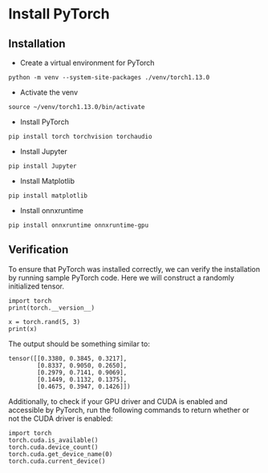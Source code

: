 ﻿# Install PyTorch

## Installation

- Create a virtual environment for PyTorch

```
python -m venv --system-site-packages ./venv/torch1.13.0
```

- Activate the venv

```
source ~/venv/torch1.13.0/bin/activate
```

- Install PyTorch

```
pip install torch torchvision torchaudio
```

- Install Jupyter

```
pip install Jupyter
```

- Install Matplotlib

```
pip install matplotlib
```

- Install onnxruntime
```
pip install onnxruntime onnxruntime-gpu
```

## Verification

To ensure that PyTorch was installed correctly, we can verify the installation by running sample PyTorch code. Here we will construct a randomly initialized tensor.

```
import torch
print(torch.__version__)

x = torch.rand(5, 3)
print(x)
```

The output should be something similar to:

```
tensor([[0.3380, 0.3845, 0.3217],
        [0.8337, 0.9050, 0.2650],
        [0.2979, 0.7141, 0.9069],
        [0.1449, 0.1132, 0.1375],
        [0.4675, 0.3947, 0.1426]])
```

Additionally, to check if your GPU driver and CUDA is enabled and accessible by PyTorch, run the following commands to return whether or not the CUDA driver is enabled:

```
import torch
torch.cuda.is_available()
torch.cuda.device_count()
torch.cuda.get_device_name(0)
torch.cuda.current_device()
```
